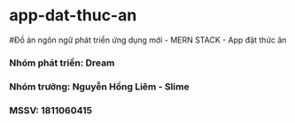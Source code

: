 # app-dat-thuc-an
#Đồ án ngôn ngữ phát triển ứng dụng mới - MERN STACK - App đặt thức ăn

### Nhóm phát triển: Dream 
### Nhóm trưởng: Nguyễn Hồng Liêm - Slime 
### MSSV: 1811060415

